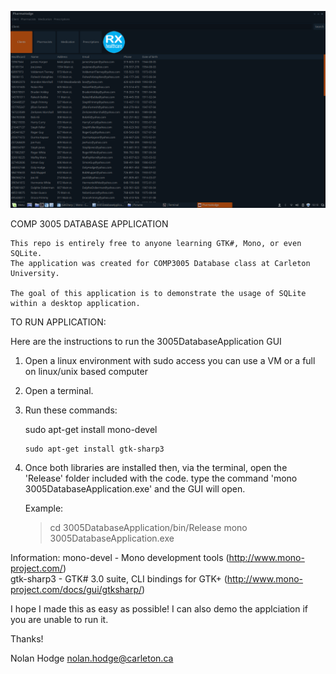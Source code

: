 ![Alt text](/Screenshots/View_All_Clients.png?raw=true "Viewing Clients")

COMP 3005 DATABASE APPLICATION

	This repo is entirely free to anyone learning GTK#, Mono, or even SQLite.
	The application was created for COMP3005 Database class at Carleton University.
	
	The goal of this application is to demonstrate the usage of SQLite within a desktop application.


TO RUN APPLICATION:

   Here are the instructions to run the 3005DatabaseApplication GUI

   1. Open a linux environment with sudo access
		you can use a VM or a full on linux/unix based computer
   
   2. Open a terminal.

   3. Run these commands:

	  	sudo apt-get install mono-devel

          sudo apt-get install gtk-sharp3

   4. Once both libraries are installed then, via the terminal, open the 'Release' folder included with the code.
      type the command 'mono 3005DatabaseApplication.exe' and the GUI will open.

      Example:
      > cd 3005DatabaseApplication/bin/Release
      > mono 3005DatabaseApplication.exe



   Information:
              mono-devel                      - Mono development tools   (http://www.mono-project.com/)                       
              gtk-sharp3                      - GTK# 3.0 suite, CLI bindings for GTK+ (http://www.mono-project.com/docs/gui/gtksharp/)
      
I hope I made this as easy as possible!
I can also demo the applciation if you are unable to run it.

Thanks!

Nolan Hodge
nolan.hodge@carleton.ca     

